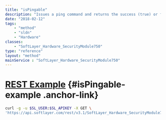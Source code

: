 ```yaml
---
title: "isPingable"
description: "Issues a ping command and returns the success (true) or failure (false) of the ping command. "
date: "2018-02-12"
tags:
    - "method"
    - "sldn"
    - "Hardware"
classes:
    - "SoftLayer_Hardware_SecurityModule750"
type: "reference"
layout: "method"
mainService : "SoftLayer_Hardware_SecurityModule750"
---
```


# [REST Example](#isPingable-example) <a href="/article/rest/"><i class="fas fa-question"></i></a> {#isPingable-example .anchor-link} 
```bash
curl -g -u $SL_USER:$SL_APIKEY -X GET \
'https://api.softlayer.com/rest/v3.1/SoftLayer_Hardware_SecurityModule750/{SoftLayer_Hardware_SecurityModule750ID}/isPingable'
```
